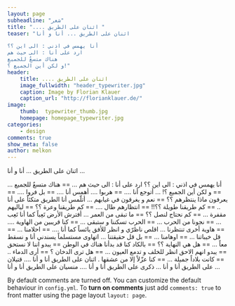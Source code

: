 ```yaml
---
layout: page
subheadline: "شعر"
title: ".... اثنان على الطريق "
teaser: "اثنان على الطريق ... أنا و أنا

أنا يهمس في اذني : الى اين ؟؟
ارد على أنا : الى حيث هم
هناك متسعٌ للجميع
و لكن أين الجميع ؟!"
header:
    title: .... اثنان على الطريق
    image_fullwidth: "header_typewriter.jpg"
    caption: Image by Florian Klauer
    caption_url: "http://florianklauer.de/"
image:
    thumb:  typewriter_thumb.jpg
    homepage: homepage_typewriter.jpg
categories:
    - design
comments: true
show_meta: false
author: melkon
---
```

اثنان على الطريق ... أنا و أنا ...

أنا يهمس في اذني : الى اين ؟؟
ارد على أنا : الى حيث هم ...
== هناك متسعٌ للجميع ...
== و لكن أين الجميع ؟! ...
أتوجع أنا ....
== هربوا ....
أهمس أنا ....
== بل فروا ....
== يعرفون ماذا ينتظرهم ؟؟
== نعم و يغرقون في غيابهم ...
أتلّمس أنا الطريق متكئاً على أنا ..
== كم طريقنا طويلة ؟؟!!
== انتظارهم طال ....
== كم طريقنا وعرة ؟؟
== لياليهم مقفرة ...
== كم نحتاج لنصل ؟؟
== ما تبقى من العمر ...
أفترش الأرض تَعِباً كما أنا تَعِب ...
== نجونا من الحرب ...
== الحرب تسكننا و ستبقى ...
== كنا قريبين من الهاوية ....
== هاوية أخرى تنتظرنا ...
اقلص ناظرّي و انظر للأفق يائساً كما أنا ....
== احلامنا ...
== قل خيباتنا ...
== اوهامنا ...
== بل قل حقيقتنا ...
اتهاوى مستسلماً يسندني أنا و نسقط معاً ...
== هل هي النهاية ؟؟
== بالكاد كنا قد بدأنا هناك في الوطن
== يبدو اننا لا نستحق
== يبدو انهم الاحق
انظر للخلف و تدمع العيون ...
== هل ترى الدخان ؟
== أرى الدماء ..
== كانت بلاداً جميلة ...
== كنا عزّلاً إلا من عشقها .
اثنان على الطريق أنا و أنا ....
قتيلان على الطريق أنا و أنا ...
ذكرى على الطريق أنا و أنا ....
منسيان على الطريق أنا و أنا ...

By default comments are turned off. You can customize the default behaviour in `config.yml`. To **turn on comments** just add `comments: true` to front matter using the page layout `layout: page`.
